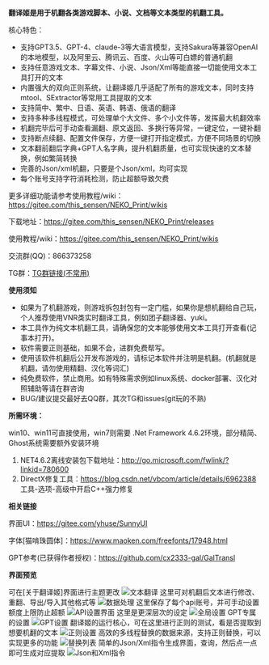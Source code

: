  **翻译姬是用于机翻各类游戏脚本、小说、文档等文本类型的机翻工具。** 

核心特色：
- 支持GPT3.5、GPT-4、claude-3等大语言模型，支持Sakura等兼容OpenAI的本地模型，以及阿里云、腾讯云、百度、火山等可白嫖的普通机翻
- 支持任意游戏文本、字幕文件、小说、Json/Xml等能直接一切能使用文本工具打开的文本
- 内置强大的双向正则系统，让翻译姬几乎适配了所有的游戏文本，同时支持mtool、SExtractor等常用工具提取的文本
- 支持简中、繁中、日语、英语、韩语、俄语的翻译
- 支持多种多线程模式，可处理单个大文件、多个小文件等，发挥最大机翻效率
- 机翻完毕后可手动查看漏翻、原文返回、多换行等异常，一键定位，一键补翻
- 支持断点续翻、配置文件保存，方便一键打开指定模式，方便不同场景的切换
- 文本翻前翻后字典+GPT人名字典，提升机翻质量，也可实现快速的文本替换，例如繁简转换
- 完善的Json/xml机翻，只要是个Json/xml，均可实现
- 每个账号支持字符消耗检测，防止超额导致欠费

更多详细功能请参考使用教程/wiki：https://gitee.com/this_sensen/NEKO_Print/wikis

下载地址：https://gitee.com/this_sensen/NEKO_Print/releases

使用教程/wiki：https://gitee.com/this_sensen/NEKO_Print/wikis

交流群(QQ)：866373258

TG群：[TG群链接(不常用)](https://t.me/neko_print)

**使用须知** 
- 如果为了机翻游戏，则游戏拆包封包有一定门槛，如果你是想机翻给自己玩，个人推荐使用VNR类实时翻译工具，例如团子翻译器、yuki。
- 本工具作为纯文本机翻工具，请确保您的文本能够使用文本工具打开查看(记事本打开)。
- 软件需要正则基础，如果不会，进群免费帮写。
- 使用该软件机翻后公开发布游戏的，请标记本软件并注明是机翻。(机翻就是机翻，请勿使用精翻、汉化等词汇)
- 纯免费软件，禁止商用。如有特殊需求例如linux系统、docker部署、汉化对照辅助等请在群咨询
- BUG/建议提交最好去QQ群，其次TG和issues(git玩的不熟)

 **所需环境：** 

win10、win11可直接使用，win7则需要 .Net Framework 4.6.2环境，部分精简、Ghost系统需要额外安装环境
1. NET4.6.2离线安装包下载地址：http://go.microsoft.com/fwlink/?linkid=780600
2. DirectX修复工具：https://blog.csdn.net/vbcom/article/details/6962388 工具-选项-高级中开启C++强力修复

 **相关链接** 

界面UI：https://gitee.com/yhuse/SunnyUI

字体[猫啃珠圆体]：https://www.maoken.com/freefonts/17948.html

GPT参考(已获得作者授权)：https://github.com/cx2333-gal/GalTransl

 **界面预览** 

可在[关于翻译姬]界面进行主题更改
![文本翻译](https://foruda.gitee.com/images/1714463215960716668/3518df98_10364928.jpeg "文本翻译.jpg")
这里可对机翻后文本进行修改、重翻、导出/导入其他格式等
![数据处理](https://foruda.gitee.com/images/1714462638578270479/13f0f6bc_10364928.jpeg "数据处理.jpg")
这里保存了每个api账号，并可手动设置额度上限防止超额
![API设置界面](https://foruda.gitee.com/images/1698737641872288175/76ab6a4c_10364928.jpeg "API设置.jpg")
这里是更深层次的设定
![全局设置](https://foruda.gitee.com/images/1714463245281152268/189dd091_10364928.jpeg "全局设置.jpg")
GPT专属的设置
![GPT设置](https://foruda.gitee.com/images/1730306426068730894/6516ad31_10364928.jpeg "GPT设置.jpg")
翻译姬的运行核心，可在这里进行正则的测试，看是否提取到想要机翻的文本
![正则设置](https://foruda.gitee.com/images/1698740336574517631/c57f5b83_10364928.jpeg "正则设置.jpg")
高效的多线程替换的数据来源，支持正则替换，可以实现更多的功能
![替换列表](https://foruda.gitee.com/images/1698813678607926739/cfb9f529_10364928.jpeg "替换列表.jpg")
简单的Json/Xml指令生成界面，查询，然后点一点即可生成对应提取
![Json和Xml指令](https://foruda.gitee.com/images/1698819502910042916/d1a22f27_10364928.jpeg "Json和Xml指令.jpg")
